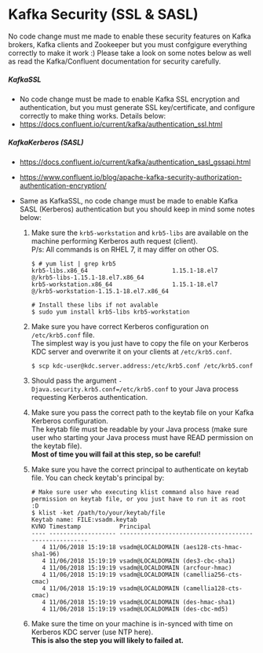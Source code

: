 # Kafka Security (SSL & SASL)
No code change must me made to enable these security features on Kafka brokers, Kafka clients and Zookeeper but you must confgigure everything correctly to make it work :)
Please take a look on some notes below as well as read the Kafka/Confluent documentation for security carefully.

##### KafkaSSL

- No code change must be made to enable Kafka SSL encryption and authentication, but you must generate SSL key/certificate, and configure correctly to make thing works. Details below:
- https://docs.confluent.io/current/kafka/authentication_ssl.html

##### KafkaKerberos (SASL)

- https://docs.confluent.io/current/kafka/authentication_sasl_gssapi.html
- https://www.confluent.io/blog/apache-kafka-security-authorization-authentication-encryption/
- Same as KafkaSSL, no code change must be made to enable Kafka SASL (Kerberos) authentication but you should keep in mind some notes below:

  1. ​Make sure the `krb5-workstation` and `krb5-libs` are available on the machine performing Kerberos auth request (client).  
     P/s: All commands is on RHEL 7, it may differ on other OS.

     ```shell
     $ # yum list | grep krb5
     krb5-libs.x86_64                        1.15.1-18.el7              @/krb5-libs-1.15.1-18.el7.x86_64
     krb5-workstation.x86_64                 1.15.1-18.el7              @/krb5-workstation-1.15.1-18.el7.x86_64

     # Install these libs if not avalable
     $ sudo yum install krb5-libs krb5-workstation
     ```

  2. Make sure you have correct Kerberos configuration on `/etc/krb5.conf` file.  
     The simplest way is you just have to copy the file on your Kerberos KDC server and overwrite it on your clients at `/etc/krb5.conf`.

     ```shell
     $ scp kdc-user@kdc.server.address:/etc/krb5.conf /etc/krb5.conf
     ```

  3. Should pass the argument `-Djava.security.krb5.conf=/etc/krb5.conf` to your Java process requesting Kerberos authentication.

  4. Make sure you pass the correct path to the keytab file on your Kafka Kerberos configuration.  
     The keytab file must be readable by your Java process (make sure user who starting your Java process must have READ permission on the keytab file).  
     **Most of time you will fail at this step, so be careful!**

  5. Make sure you have the correct principal to authenticate on keytab file. You can check keytab's principal by:

     ```shell
     # Make sure user who executing klist command also have read permission on keytab file, or you just have to run it as root :D
     $ klist -ket /path/to/your/keytab/file
     Keytab name: FILE:vsadm.keytab
     KVNO Timestamp           Principal
     ---- ------------------- ------------------------------------------------------
        4 11/06/2018 15:19:18 vsadm@LOCALDOMAIN (aes128-cts-hmac-sha1-96) 
        4 11/06/2018 15:19:19 vsadm@LOCALDOMAIN (des3-cbc-sha1) 
        4 11/06/2018 15:19:19 vsadm@LOCALDOMAIN (arcfour-hmac) 
        4 11/06/2018 15:19:19 vsadm@LOCALDOMAIN (camellia256-cts-cmac) 
        4 11/06/2018 15:19:19 vsadm@LOCALDOMAIN (camellia128-cts-cmac) 
        4 11/06/2018 15:19:19 vsadm@LOCALDOMAIN (des-hmac-sha1) 
        4 11/06/2018 15:19:19 vsadm@LOCALDOMAIN (des-cbc-md5)
     ```

  6. Make sure the time on your machine is in-synced with time on Kerberos KDC server (use NTP here).  
     **This is also the step you will likely to failed at.**
